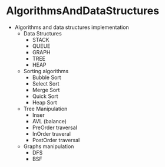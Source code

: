 # AlgorithmsAndDataStructures

- Algorithms and data structures implementation
  - Data Structures
    - STACK
    - QUEUE
    - GRAPH
    - TREE
    - HEAP
  - Sorting algorithms
    - Bubble Sort
    - Select Sort
    - Merge Sort
    - Quick Sort
    - Heap Sort
  - Tree Manipulation
    - Inser
    - AVL (balance)
    - PreOrder traversal
    - InOrder traveral
    - PostOrder traversal
  - Graphs manipulation
    - DFS
    - BSF

